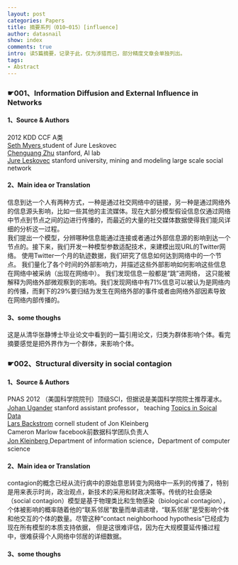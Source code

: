 ```yaml
---
layout: post
categories: Papers
title: 摘要系列（010~015）[influence]
author: datasnail
show: index
comments: true
intro: 读5篇摘要，记录于此，仅为涉猎而已，部分精度文章会单独列出。
tags:
- Abstract
---
```


### **☛001、Information Diffusion and External Influence in Networks**
#### **1、Source & Authors**
2012 KDD CCF A类   
[Seth Myers ](http://i.stanford.edu/~samyers/) student of Jure Leskovec   
[Chenguang Zhu](https://cs.stanford.edu/people/cgzhu/)  stanford, AI lab   
[Jure Leskovec](https://cs.stanford.edu/people/jure/)  stanford university, mining and modeling large scale social network
#### **2、Main idea or Translation**
信息到达一个人有两种方式，一种是通过社交网络中的链接，另一种是通过网络外的信息源头影响，比如一些其他的主流媒体。现在大部分模型假设信息仅通过网络中节点到节点之间的边进行传播的，而最近的大量的社交媒体数据使得我们能风详细的分析这一过程。  
我们提出一个模型，分辨哪种信息能通过连接或者通过外部信息源的影响到达一个节点的。接下来，我们开发一种模型参数适配技术，来建模出现URL的Twitter网络。 使用Twitter一个月的轨迹数据，我们研究了信息如何达到网络中的一个节点。 我们量化了各个时间的外部影响力，并描述这些外部影响如何影响这些信息在网络中被采纳（出现在网络中）。 我们发现信息一般都是“跳”进网络， 这只能被解释为网络外部微观察到的影响。我们发现网络中有71%信息可以被认为是网络内的传播，而剩下的29%要归结为发生在网络外部的事件或者由网络外部因素导致在网络内部传播的。
#### **3、some thoughs**
这是从清华张静博士毕业论文中看到的一篇引用论文，归类为群体影响个体。看完摘要感觉是把外界作为一个群体，来影响个体。

### **☛002、Structural diversity in social contagion**
#### **1、Source & Authors**
PNAS 2012 （美国科学院院刊）顶级SCI，但据说是美国科学院院士推荐灌水。 
[Johan Ugander](https://web.stanford.edu/~jugander/) stanford assistant professor， teaching [Topics in Soical Data](http://stanford.edu/~jugander/mse334/)  
[Lars Backstrom](http://www.cs.cornell.edu/~lars/) cornell student of Jon Kleinberg  
Cameron Marlow facebook前数据科学团队负责人  
[Jon Kleinberg ](http://www.cs.cornell.edu/home/kleinber/) Department of information science，Department of computer science   
#### **2、Main idea or Translation**
contagion的概念已经从流行病中的原始意思转变为网络中一系列的传播了，特别是用来表示时尚，政治观点，新技术的采用和财政决策等。传统的社会感染（social contagion）模型是基于物理类比和生物感染（biological contagion），个体被影响的概率随着他的“联系邻居”数量而单调递增，“联系邻居”是受影响个体和他交互的个体的数量。尽管这种“contact neighborhood hypothesis”已经成为现在所有模型的本质支持依据， 但是这很难评估，因为在大规模蔓延传播过程中，很难获得个人网络中邻居的详细数据。
#### **3、some thoughs**